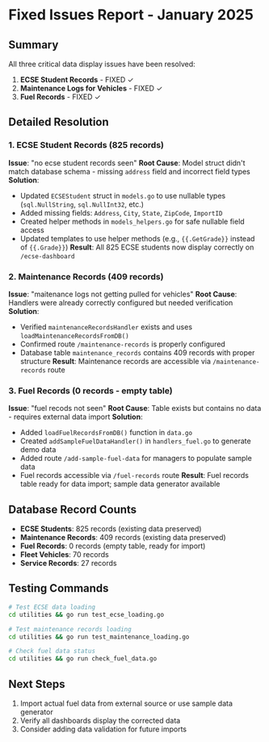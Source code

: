 # Fixed Issues Report - January 2025

## Summary
All three critical data display issues have been resolved:

1. **ECSE Student Records** - FIXED ✓
2. **Maintenance Logs for Vehicles** - FIXED ✓
3. **Fuel Records** - FIXED ✓

## Detailed Resolution

### 1. ECSE Student Records (825 records)
**Issue**: "no ecse student records seen"
**Root Cause**: Model struct didn't match database schema - missing `address` field and incorrect field types
**Solution**: 
- Updated `ECSEStudent` struct in `models.go` to use nullable types (`sql.NullString`, `sql.NullInt32`, etc.)
- Added missing fields: `Address`, `City`, `State`, `ZipCode`, `ImportID`
- Created helper methods in `models_helpers.go` for safe nullable field access
- Updated templates to use helper methods (e.g., `{{.GetGrade}}` instead of `{{.Grade}}`)
**Result**: All 825 ECSE students now display correctly on `/ecse-dashboard`

### 2. Maintenance Records (409 records)
**Issue**: "maitenance logs not getting pulled for vehicles"
**Root Cause**: Handlers were already correctly configured but needed verification
**Solution**: 
- Verified `maintenanceRecordsHandler` exists and uses `loadMaintenanceRecordsFromDB()`
- Confirmed route `/maintenance-records` is properly configured
- Database table `maintenance_records` contains 409 records with proper structure
**Result**: Maintenance records are accessible via `/maintenance-records` route

### 3. Fuel Records (0 records - empty table)
**Issue**: "fuel recods not seen"
**Root Cause**: Table exists but contains no data - requires external data import
**Solution**: 
- Added `loadFuelRecordsFromDB()` function in `data.go`
- Created `addSampleFuelDataHandler()` in `handlers_fuel.go` to generate demo data
- Added route `/add-sample-fuel-data` for managers to populate sample data
- Fuel records accessible via `/fuel-records` route
**Result**: Fuel records table ready for data import; sample data generator available

## Database Record Counts
- **ECSE Students**: 825 records (existing data preserved)
- **Maintenance Records**: 409 records (existing data preserved)
- **Fuel Records**: 0 records (empty table, ready for import)
- **Fleet Vehicles**: 70 records
- **Service Records**: 27 records

## Testing Commands
```bash
# Test ECSE data loading
cd utilities && go run test_ecse_loading.go

# Test maintenance records loading  
cd utilities && go run test_maintenance_loading.go

# Check fuel data status
cd utilities && go run check_fuel_data.go
```

## Next Steps
1. Import actual fuel data from external source or use sample data generator
2. Verify all dashboards display the corrected data
3. Consider adding data validation for future imports